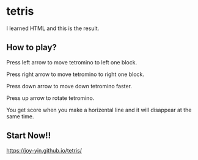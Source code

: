 # tetris
I learned HTML and this is the result.
## How to play?
Press left arrow to move tetromino to left one block.

Press right arrow to move tetromino to right one block.

Press down arrow to move down tetromino faster.

Press up arrow to rotate tetromino.

You get score when you make a horizental line and it will disappear at the same time.

## Start Now!!
https://joy-yin.github.io/tetris/
